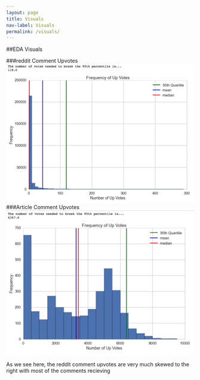 ```yaml
---
layout: page
title: Visuals
nav-label: Visuals
permalink: /visuals/
---
```


##EDA Visuals

<div>
  ###reddit Comment Upvotes
  <img img width="564" alt="commenthist" src="images/commenthist.png">
</div>

<div>
  ###Article Comment Upvotes
  <img img width="564" alt="commenthist" src="images/articlehist.png">
</div>



As we see here, the reddit comment upvotes are very much skewed to the right with most of the comments recieving 


